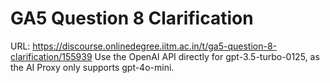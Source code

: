 # GA5 Question 8 Clarification
URL: https://discourse.onlinedegree.iitm.ac.in/t/ga5-question-8-clarification/155939
Use the OpenAI API directly for gpt-3.5-turbo-0125, as the AI Proxy only supports gpt-4o-mini.